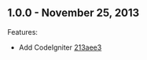 ## 1.0.0 - November 25, 2013

Features:

- Add CodeIgniter [213aee3](https://bitbucket.org/claw68/gukich/commits/213aee3ab90ec006b84537aa4eec4832a96c78cd)